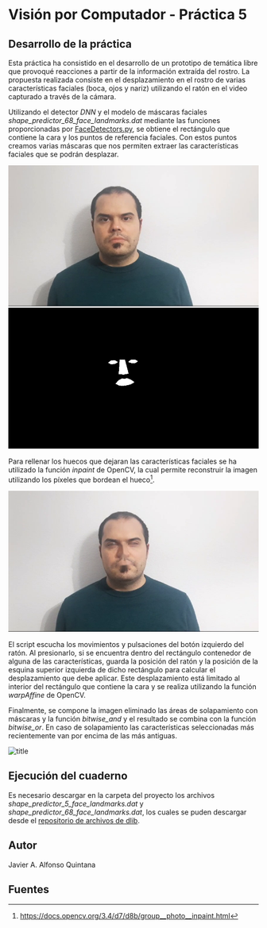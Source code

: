 # Visión por Computador - Práctica 5

## Desarrollo de la práctica
Esta práctica ha consistido en el desarrollo de un prototipo de temática libre que provoqué reacciones a partir de la información extraída del rostro. La propuesta realizada consiste en el desplazamiento en el rostro de varias características faciales (boca, ojos y nariz) utilizando el ratón en el video capturado a través de la cámara.

Utilizando el detector *DNN* y el modelo de máscaras faciales *shape_predictor_68_face_landmarks.dat* mediante las funciones proporcionadas por [FaceDetectors.py](FaceDetectors.py), se obtiene el rectángulo que contiene la cara y los puntos de referencia faciales. Con estos puntos creamos varias máscaras que nos permiten extraer las características faciales que se podrán desplazar.

![title](Cam1.png)
![title](mask.png)

Para rellenar los huecos que dejaran las características faciales se ha utilizado la función *inpaint* de OpenCV, la cual permite reconstruir la imagen utilizando los píxeles que bordean el hueco[^1].

![title](Cam2.png)

El script escucha los movimientos y pulsaciones del botón izquierdo del ratón. Al presionarlo, si se encuentra dentro del rectángulo contenedor de alguna de las características, guarda la posición del ratón y la posición de la esquina superior izquierda de dicho rectángulo para calcular el desplazamiento que debe aplicar. Este desplazamiento está limitado al interior del rectángulo que contiene la cara y se realiza utilizando la función *warpAffine* de OpenCV.

Finalmente, se compone la imagen eliminado las áreas de solapamiento con máscaras y la función *bitwise_and* y el resultado se combina con la función *bitwise_or*. En caso de solapamiento las características seleccionadas más recientemente van por encima de las más antiguas.

![title](demo.gif)

## Ejecución del cuaderno
Es necesario descargar en la carpeta del proyecto los archivos *shape_predictor_5_face_landmarks.dat* y *shape_predictor_68_face_landmarks.dat*, los cuales se puden descargar desde el [repositorio de archivos de dlib](http://dlib.net/files/).

## Autor
Javier A. Alfonso Quintana

## Fuentes
[^1]: https://docs.opencv.org/3.4/d7/d8b/group__photo__inpaint.html